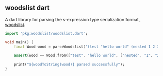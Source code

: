 ## woodslist dart

A dart library for parsing the s-expression type serialization format, [woodslist](../woodslist.md).

```dart
import 'pkg:woodslist/woodslist.dart';

void main() {
    final Wood wood = parseWoodslist('(test "hello world" (nested 1 2 3))');
    
    assert(wood == Wood.from(["test", "hello world", ["nested", "1", "2", "3"]]));
    
    print("${woodToString(wood)} parsed successfully");
}
```